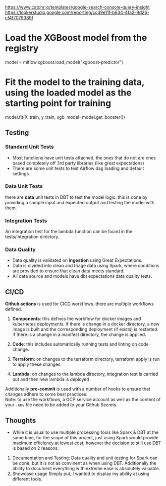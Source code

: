 https://www.catchr.io/templates/google-search-console-query-insight
https://lookerstudio.google.com/reporting/ccd9e11f-b634-4fa2-9d26-cf4f7079389f


# Load the XGBoost model from the registry
model = mlflow.xgboost.load_model("xgboost-predictor")

# Fit the model to the training data, using the loaded model as the starting point for training
model.fit(X_train, y_train, xgb_model=model.get_booster())

## **Testing**
### **Standard Unit Tests**
- Most functions have unit tests attached, the ones that do not are ones based completely off 3rd party libraries (like great expectations)
- There are some unit tests to test Airflow dag loading and default settings

### **Data Unit Tests**
there are **data** unit tests in DBT to test the model logic. this is done by providing a sample input and expected output and testing the model with them.

### **Integration Tests**
An integration test for the lambda function can be found in the tests/integration directory.

### **Data Quality**
- Data quality is validated on **ingestion** using Great Expectations.
- Data is divided into clean and triage data using Spark, where conditions are provided to ensure that clean data meets standard.
- All data source and models have dbt expectations data quality tests.


## **CI/CD**
**Github actions** is used for CICD workflows.
there are multiple workflows defined.

1. **Components**: this defines the workflow for docker images and kubernetes deployments.
If there is change in a docker directory, a new image is built and the corresponding deployment (if exists) is restarted.
If there is a change in a manifest directory, the change is applied.

2. **Code**: this includes automatically running tests and linting on code change.

3. **Terraform**: on changes to the terraform directory, terraform apply is run to apply these changes

4. **Lambda**: on changes to the lambda directory, integration test is carried out and then new lambda is deployed

Additionally **pre-commit** is used with a number of hooks to ensure that changes adhere to some best practices. 
<br>Note: to use the workflows, a GCP service account as well as the content of your `.env` file need to be added to your Github Secrets.


## Thoughts

- While it is usual to use multiple processing tools like Spark & DBT at the same time, for the scope of this project, just using Spark would provide maximum efficiency at lowest cost, however the decision to still use DBT is based on 2 reasons:
1. Documentation and Testing:
Data quality and unit testing for Spark can be done, but it is not as convinent as when using DBT.
Additionally the ability to document everything with extreme ease is absolutely valuable.
2. Showcase usage
Simply put, I wanted to display my ability at using different tools.


